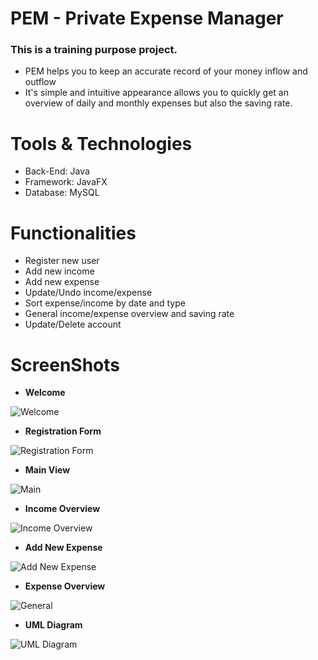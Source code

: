 # PEM  - Private Expense Manager

### This is a training purpose project.
 
* PEM helps you to keep an accurate record of your money inflow and outflow
* It's simple and intuitive appearance allows you to quickly get an overview 
  of daily and monthly expenses but also the saving rate.


# Tools & Technologies
*	Back-End: Java	
*	Framework: JavaFX
*	Database: MySQL


# Functionalities
* Register new user 
*	Add new income
*	Add new expense
*	Update/Undo income/expense
*	Sort expense/income by date and type
* General income/expense overview and saving rate
*	Update/Delete account



# ScreenShots

* **Welcome**

![Welcome](https://user-images.githubusercontent.com/60060379/91422324-50959300-e857-11ea-88a0-6255d887fa88.jpg)

* **Registration Form**

![Registration Form](https://user-images.githubusercontent.com/60060379/91422385-64d99000-e857-11ea-8abb-ed7dd59933c6.jpg)

* **Main View**

![Main](https://user-images.githubusercontent.com/60060379/91422484-80dd3180-e857-11ea-9158-8d6ffd136934.jpg)

* **Income Overview**

![Income Overview](https://user-images.githubusercontent.com/60060379/91422537-96525b80-e857-11ea-9bf4-119ecee4279e.jpg)

* **Add New Expense**

![Add New Expense](https://user-images.githubusercontent.com/60060379/91422654-c00b8280-e857-11ea-9144-e7de6ef00c8c.jpg)

* **Expense Overview**

![General](https://user-images.githubusercontent.com/60060379/91422944-27c1cd80-e858-11ea-8fc3-c796baf727f6.jpg)

* **UML Diagram**

![UML Diagram](https://user-images.githubusercontent.com/60060379/91701757-09b9dd00-eb78-11ea-9273-370780f7ac78.png)





